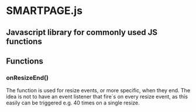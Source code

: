 # SMARTPAGE.js
Javascript library for commonly used JS functions
--

## Functions

### onResizeEnd()
The function is used for resize events, or more specific, when they end.
The idea is not to have an event listener that fire´s on every resize event, as this easily can be triggered e.g. 40 times on a single resize. 
